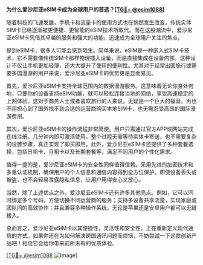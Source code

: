 **为什么爱沙尼亚eSIM卡成为全球用户的首选？[[TG💪+ @esim1088](https://t.me/s/esim1088)]**

随着科技的飞速发展，手机卡和流量卡的使用方式也在悄然发生改变。传统实体SIM卡已经逐渐被更便捷、更智能的eSIM技术所取代。而在这股潮流中，爱沙尼亚eSIM卡凭借其卓越的服务和强大的功能，迅速成为全球用户关注的焦点。

提到eSIM卡，很多人可能会感到陌生。简单来说，eSIM是一种嵌入式SIM卡技术，它不需要像传统SIM卡那样物理插入设备，而是直接集成在设备内部。这种设计不仅让手机更加轻薄，还大大提升了使用的便利性。尤其对于经常出国旅行或需要多国漫游的用户来说，爱沙尼亚eSIM卡的优势更是显而易见。

首先，爱沙尼亚eSIM卡支持全球范围内的数据漫游服务。这意味着无论你身处何地，只要你的设备支持eSIM功能，就可以轻松连接当地的网络，享受高速稳定的上网体验。这对于商务人士或者喜欢旅行的人来说，无疑是一个巨大的福音。再也不用担心到了国外找不到合适的运营商购买本地SIM卡，也无需忍受高昂的国际漫游费用。

其次，爱沙尼亚eSIM卡的操作流程非常简便。用户只需通过官方APP或网站完成在线注册，几分钟内即可激活使用。整个过程无需等待实体卡寄送，也不需要复杂的设置步骤，真正实现了即买即用。此外，爱沙尼亚eSIM卡还提供了多种套餐选择，包括日租卡、月租卡以及长期套餐等，满足不同用户的个性化需求。

值得一提的是，爱沙尼亚eSIM卡的安全性同样值得信赖。采用先进的加密技术和多重认证机制，确保用户的个人信息和通信内容得到全方位保护。即使设备丢失或被盗，也不会轻易泄露隐私信息，让用户用得安心又放心。

当然，除了上述优点之外，爱沙尼亚eSIM卡还有许多其他亮点。例如，它可以同时绑定多个号码，方便切换不同运营商的服务；支持多设备共享流量，实现家庭或团队间的高效协作；并且兼容多种操作系统，无论是苹果还是安卓用户都可以无缝接入。

总而言之，爱沙尼亚eSIM卡以其便捷性、灵活性和安全性，正在重新定义现代通信的方式。如果你还在为如何解决跨国通讯问题而烦恼，不妨尝试一下这款创新产品吧！相信它会给你带来前所未有的优质体验。

[[TG💪+ @esim1088](https://t.me/s/esim1088) ![Image](https://i.postimg.cc/4NQfJmqS/Snipaste-2025-05-13-00-14-12.png)]